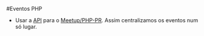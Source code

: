 #Eventos PHP

* Usar a [API](http://www.meetup.com/meetup_api/) para o [Meetup/PHP-PR](http://www.meetup.com/PHP-PR/).
  Assim centralizamos os eventos num só lugar.
